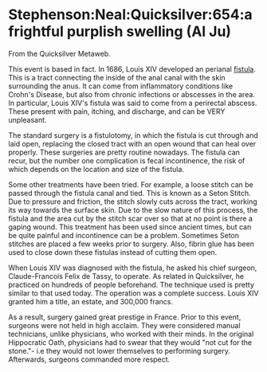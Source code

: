 
# Stephenson:Neal:Quicksilver:654:a frightful purplish swelling (Al Ju)

From the Quicksilver Metaweb.

This event is based in fact. In 1686, Louis XIV developed an perianal [fistula](/http-en-wikipedia-org-wiki-fistula).
This is a tract connecting the inside of the anal canal with the skin surrounding the anus. It can come from inflammatory conditions like Crohn's Disease, but also from chronic infections or abscesses in the area. In particular, Louis XIV's fistula was said to come from a perirectal abscess. These present with pain, itching, and discharge, and can be VERY unpleasant.

The standard surgery is a fistulotomy, in which the fistula is cut through and laid open, replacing the closed tract with an open wound that can heal over properly. These surgeries are pretty routine nowadays. The fistula can recur, but the number one complication is fecal incontinence, the risk of which depends on the location and size of the fistula.

Some other treatments have been tried. For example, a loose stitch can be passed through the fistula canal and tied. This is known as a Seton Stitch. Due to pressure and friction, the stitch slowly cuts across the tract, working its way towards the surface skin. Due to the slow nature of this process, the fistula and the area cut by the stitch scar over so that at no point is there a gaping wound. This treatment has been used since ancient times, but can be quite painful and incontinence can be a problem. Sometimes Seton stitches are placed a few weeks prior to surgery. Also, fibrin glue has been used to close down these fistulas instead of cutting them open.

When Louis XIV was diagnosed with the fistula, he asked his chief surgeon, Claude-Francois Felix de Tassy, to operate. As related in Quicksilver, he practiced on hundreds of people beforehand. The technique used is pretty similar to that used today. The operation was a complete success. Louis XIV granted him a title, an estate, and 300,000 francs. 


As a result, surgery gained great prestige in France. Prior to this event, surgeons were not held in high acclaim. They were considered manual technicians, unlike physicians, who worked with their minds. In the original Hippocratic Oath, physicians had to swear that they would "not cut for the stone."- i.e they would not lower themselves to performing surgery. Afterwards, surgeons commanded more respect.
